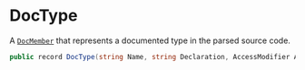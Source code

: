 # DocType
A [`DocMember`](./DocMember.md) that represents a documented type in the parsed source code.

```cs
public record DocType(string Name, string Declaration, AccessModifier Access, DocComment Comment, DocMember[] Members) : DocMember(Name, Declaration, Access, Comment)
```

